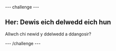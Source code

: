 --- challenge ---

## Her: Dewis eich delwedd eich hun

Allwch chi newid y ddelwedd a ddangosir?

--- /challenge ---